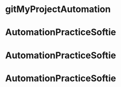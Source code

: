 # gitMyProjectAutomation
# AutomationPracticeSoftie
# AutomationPracticeSoftie
# AutomationPracticeSoftie
